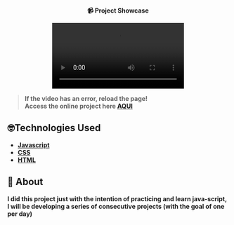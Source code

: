 <strong><div align="center">
 📹 Project Showcase

  <video src="https://github.com/LuckxSz/Flip-Coin-Game-7/assets/135531180/e5333e58-a624-46a5-9606-a17765445fc7">
</div>





> **If the video has an error, reload the page!**<br>
> Access the online project here  **[AQUI](https://luckxsz.github.io/Flip-Coin-Game-7/)**


## 🤓Technologies Used

-   [Javascript](https://developer.mozilla.org/en-US/docs/Web/JavaScript)
-   [CSS](https://developer.mozilla.org/en-US/docs/Web/CSS)
-   [HTML](https://developer.mozilla.org/en-US/docs/Web/HTML)

## 📝 About

I did this project just with the intention of practicing and learn java-script, I will be developing a series of consecutive projects (with the goal of one per day)
<strong/>
